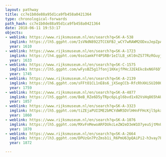 ```yaml
---
layout: pathway
title: cc7e1b0de88a95d1ca9fb458a0421364
type: chronological-forwards
path_hash: cc7e1b0de88a95d1ca9fb458a0421364
date: 2018-06-11 19:53:17
objects:
- weblink: https://www.rijksmuseum.nl/en/search?q=SK-A-538
  imglink: https://lh5.ggpht.com/IsVNdN8922TCC6FBJ_wCY7wRAWM2ODxuJepZpASM1FyJ1eDrHN1ZTNS9lLl-CtbTd_Wa7-VDuFA1V4qyoWq4EjxaXWc=s200
  year: 1610
- weblink: https://www.rijksmuseum.nl/en/search?q=SK-A-1723
  imglink: https://lh4.ggpht.com/6so1amkFY4PSRBr1eIlLB_sKl0nZS77RzRGuyjkX3SsFr0i18cvFQLhPrY-NlfUEKlbQ6gpyiWiZwLi9Mn_L7Vyf4kI=s200
  year: 1633
- weblink: https://www.rijksmuseum.nl/en/search?q=SK-C-1575
  imglink: https://lh5.ggpht.com/wFysBZ5g17fonj1KKejfPHcJ2EkEkc8xN6F6DTy6Svj59hgU64HVrUEZFZsP9bDnXQSqVjcd5egL36QFoxarMSAA2w=s200
  year: 1745
- weblink: https://www.rijksmuseum.nl/en/search?q=SK-A-2139
  imglink: https://lh6.ggpht.com/sFFtO1CL1nE8s6_jXSegCCb-RfcRhXHiSU200Oa4QgEVcTX_xxkI-PlrO5zuGSu_-Dwzil3UvX6qbXGy6MGcvuF5b3E=s200
  year: 1759
- weblink: https://www.rijksmuseum.nl/en/search?q=SK-A-4877
  imglink: https://lh5.ggpht.com/BeB_RZe6D5yTRpc6pLgl6bvd1x82VsHq865hAUFu67EFPkbg8ou3o9_ZwrNE2-IvY_yeRPemvXgeLpTp9P4IlX9tcCI=s200
  year: 1857
- weblink: https://www.rijksmuseum.nl/en/search?q=SK-A-3323
  imglink: https://lh5.ggpht.com/tiZEjaPUIIME2bMCYdWR5DVlHHnFFHcKjl5pkx3yiXs5rCgShcWE46i8ZhjeoUCAusacb16wD98LFWED8VOjrHQrtd0=s200
  year: 1860
- weblink: https://www.rijksmuseum.nl/en/search?q=SK-A-1076
  imglink: https://lh5.ggpht.com/MXvFnMewoARFDUkcLeZW2eD3eW1O7yeuSjtMnUtvttMccqi59w-FwirUyl3g84IsCkuHTNgzJYvr9xl3huy-BL-y_Us=s200
  year: 1870
- weblink: https://www.rijksmuseum.nl/en/search?q=SK-A-2664
  imglink: https://lh3.ggpht.com/DPUzGn7PzZmsb1i_R6PmU63pQAiPi2-h3vay7PlUXtzPQpEFmoLVXWd3n6FMujU6VdHJwqSLQpTJW6jmNmllBoR5C8k=s200
  year: 1872

---
```

